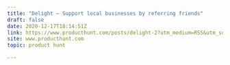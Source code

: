 ```yaml
---
title: "Delight — Support local businesses by referring friends"
draft: false
date: 2020-12-17T18:14:51Z
link: https://www.producthunt.com/posts/delight-2?utm_medium=RSS&utm_source=hune
site: www.producthunt.com
topic: product hunt  

---
```

